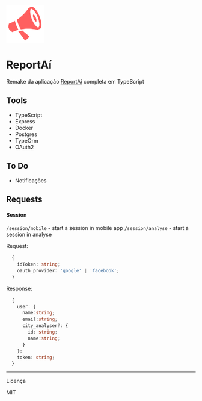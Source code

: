 <img alt="Screenshot" title="Screenshot" src="../docs/logo.png" width="100px" />

# ReportAí

Remake da aplicação [ReportAí](http://reportai.com.br) completa em TypeScript

## Tools
 - TypeScript
 - Express
 - Docker
 - Postgres
 - TypeOrm
 - OAuth2

## To Do
 - Notificações
 
## Requests

#### Session
`/session/mobile` - start a session in mobile app
`/session/analyse` - start a session in analyse

Request:
```typescript
  {
    idToken: string;
    oauth_provider: 'google' | 'facebook';
  }
```
Response:
```typescript
  {
    user: {
      name:string;
      email:string;
      city_analyser?: {
        id: string;
        name:string;
      }
    };
    token: string;
  }
```

 ---
Licença

MIT

